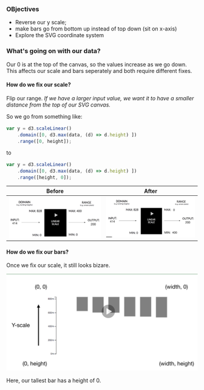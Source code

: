 ### OBjectives

  * Reverse our y scale; 
  * make bars go from bottom up instead of top down (sit on x-axis)
  * Explore the SVG coordinate system

### What's going on with our data?

  Our 0 is at the top of the canvas, so the values increase as we go down. This affects our scale and bars seperately and both require different fixes. 

#### How do we fix our scale?

  Flip our range. *If we have a larger input value, we want it to have a smaller distance from the top of our SVG canvas.*
  
  So we go from something like:
```js
var y = d3.scaleLinear()
    .domain([0, d3.max(data, (d) => d.height) ])
    .range([0, height]);
```
to
```js
var y = d3.scaleLinear()
    .domain([0, d3.max(data, (d) => d.height) ])
    .range([height, 0]);
```

| Before | After |
| :--: | :--: |
| ![Broken scale](Screenshots/lec_26_scale_broke.png)| ![Fixed scale](Screenshots/lec_26_scale_fix.png)|


#### How do we fix our bars?

  Once we fix our scale, it still looks bizare.
  
  ![Broken Bars](Screenshots/lec_26_bar_broke.png)

  Here, our tallest bar has a height of 0.